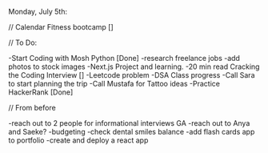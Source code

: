 Monday, July 5th:

// Calendar
Fitness bootcamp []

// To Do:

-Start Coding with Mosh Python [Done]
-research freelance jobs
-add photos to stock images
-Next.js Project and learning.
-20 min read Cracking the Coding Interview []
-Leetcode problem
-DSA Class progress
-Call Sara to start planning the trip
-Call Mustafa for Tattoo ideas
-Practice HackerRank [Done]

// From before

-reach out to 2 people for informational interviews GA
-reach out to Anya and Saeke?
-budgeting
-check dental smiles balance
-add flash cards app to portfolio
-create and deploy a react app
